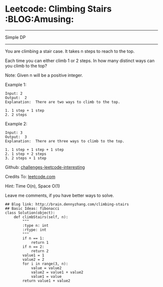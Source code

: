 # Leetcode: Climbing Stairs     :BLOG:Amusing:


---

Simple DP  

---

You are climbing a stair case. It takes n steps to reach to the top.  

Each time you can either climb 1 or 2 steps. In how many distinct ways can you climb to the top?  

Note: Given n will be a positive integer.  

Example 1:  

    Input: 2
    Output:  2
    Explanation:  There are two ways to climb to the top.
    
    1. 1 step + 1 step
    2. 2 steps

Example 2:  

    Input: 3
    Output:  3
    Explanation:  There are three ways to climb to the top.
    
    1. 1 step + 1 step + 1 step
    2. 1 step + 2 steps
    3. 2 steps + 1 step

Github: [challenges-leetcode-interesting](https://github.com/DennyZhang/challenges-leetcode-interesting/tree/master/climbing-stairs)  

Credits To: [leetcode.com](https://leetcode.com/problems/climbing-stairs/description/)  

Hint: Time O(n), Space O(1)  

Leave me comments, if you have better ways to solve.  

    ## Blog link: http://brain.dennyzhang.com/climbing-stairs
    ## Basic Ideas: fibonacci
    class Solution(object):
        def climbStairs(self, n):
            """
            :type n: int
            :rtype: int
            """
            if n == 1:
                return 1
            if n == 2:
                return 2
            value1 = 1
            value2 = 2
            for i in range(3, n):
                value = value2
                value2 = value1 + value2
                value1 = value
            return value1 + value2